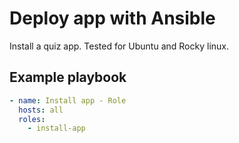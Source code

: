 # Deploy app with Ansible

Install a quiz app.
Tested for Ubuntu and Rocky linux.

## Example playbook

```yaml
- name: Install app - Role
  hosts: all
  roles:
    - install-app
```
